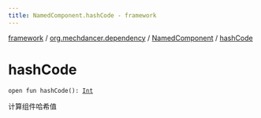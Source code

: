 ```yaml
---
title: NamedComponent.hashCode - framework
---
```


[framework](../../index.html) / [org.mechdancer.dependency](../index.html) / [NamedComponent](index.html) / [hashCode](./hash-code.html)

# hashCode

`open fun hashCode(): `[`Int`](https://kotlinlang.org/api/latest/jvm/stdlib/kotlin/-int/index.html)

计算组件哈希值

